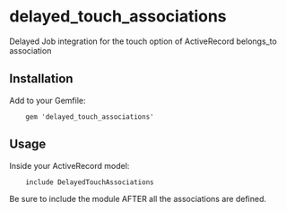 delayed_touch_associations
==========================

Delayed Job integration for the touch option of ActiveRecord belongs_to association


## Installation

Add to your Gemfile:

        gem 'delayed_touch_associations'


## Usage

Inside your ActiveRecord model:

        include DelayedTouchAssociations

Be sure to include the module AFTER all the associations are defined.